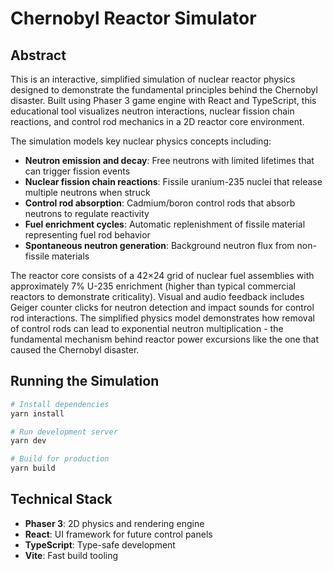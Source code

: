 # Chernobyl Reactor Simulator

## Abstract

This is an interactive, simplified simulation of nuclear reactor physics designed to demonstrate the fundamental principles behind the Chernobyl disaster. Built using Phaser 3 game engine with React and TypeScript, this educational tool visualizes neutron interactions, nuclear fission chain reactions, and control rod mechanics in a 2D reactor core environment.

The simulation models key nuclear physics concepts including:
- **Neutron emission and decay**: Free neutrons with limited lifetimes that can trigger fission events
- **Nuclear fission chain reactions**: Fissile uranium-235 nuclei that release multiple neutrons when struck
- **Control rod absorption**: Cadmium/boron control rods that absorb neutrons to regulate reactivity
- **Fuel enrichment cycles**: Automatic replenishment of fissile material representing fuel rod behavior
- **Spontaneous neutron generation**: Background neutron flux from non-fissile materials

The reactor core consists of a 42×24 grid of nuclear fuel assemblies with approximately 7% U-235 enrichment (higher than typical commercial reactors to demonstrate criticality). Visual and audio feedback includes Geiger counter clicks for neutron detection and impact sounds for control rod interactions. The simplified physics model demonstrates how removal of control rods can lead to exponential neutron multiplication - the fundamental mechanism behind reactor power excursions like the one that caused the Chernobyl disaster.

## Running the Simulation

```bash
# Install dependencies
yarn install

# Run development server
yarn dev

# Build for production
yarn build
```

## Technical Stack
- **Phaser 3**: 2D physics and rendering engine
- **React**: UI framework for future control panels
- **TypeScript**: Type-safe development
- **Vite**: Fast build tooling